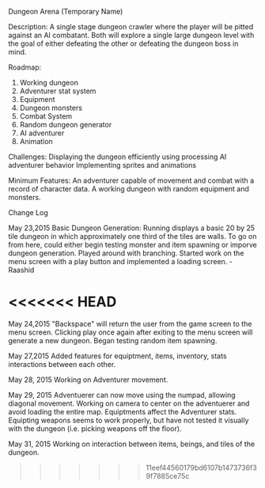 Dungeon Arena
(Temporary Name)

Description:
A single stage dungeon crawler where the player will be pitted against an AI combatant. Both will explore a single large dungeon level with the goal of either defeating the other or defeating the dungeon boss in mind.

Roadmap:
1. Working dungeon
2. Adventurer stat system
3. Equipment
4. Dungeon monsters
5. Combat System
6. Random dungeon generator
7. AI adventurer
8. Animation

Challenges:
Displaying the dungeon efficiently using processing
AI adventurer behavior
Implementing sprites and animations

Minimum Features:
An adventurer capable of movement and combat with a record of character data.
A working dungeon with random equipment and monsters.

Change Log

May 23,2015
  Basic Dungeon Generation: Running displays a basic 20 by 25 tile dungeon in which approximately one third of the tiles are walls. To go on from here, could either begin testing monster and item spawning or imporve dungeon generation. 
  Played around with branching.
  Started work on the menu screen with a play button and implemented a loading screen. 
-Raashid

<<<<<<< HEAD
=======
May 24,2015
  "Backspace" will return the user from the game screen to the menu screen.
  Clicking play once again after exiting to the menu screen will generate a new dungeon.
  Began testing random item spawning.

May 27,2015
  Added features for equiptment, items, inventory, stats interactions between each other.
  
May 28, 2015
  Working on Adventurer movement.
  
May 29, 2015
  Adventuerer can now move using the numpad, allowing diagonal movement. Working on camera to center on the adventuerer and avoid loading the entire map.
  Equiptments affect the Adventurer stats. Equipting weapons seems to work properly, but have not tested it visually with the dungeon (i.e. picking weapons off the floor).

May 31, 2015
  Working on interaction between items, beings, and tiles of the dungeon.
>>>>>>> 11eef44560179bd6107b1473736f39f7885ce75c
